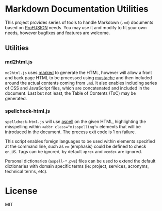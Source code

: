 # Markdown Documentation Utilities

This project provides series of tools to handle Markdown (`.md`)
documents based on [ProFUSION](https://profusion.mobi/) needs. You may
use it and modify to fit your own needs, however bugfixes and features
are welcome.

## Utilities

### md2html.js

`md2html.js` uses [marked](http://npmjs.com/package/marked) to
generate the HTML, however will allow a front and back page HTML to be
processed using [mustache](http://npmjs.com/package/mustache) and then
included around the actual contents coming from `.md`. It also enables
including series of CSS and JavaScript files, which are concatenated
and included in the document. Last but not least, the Table of
Contents (ToC) may be generated.

### spellcheck-html.js

`spellcheck-html.js` will use [aspell](http://aspell.net/) on the
given HTML, highlighting the misspelling within `<abbr
class="misspelling">` elements that will be introduced in the
document. The process exit code is 1 on failure.

This script enables foreign languages to be used within elements
specified at the command line, such as `em` (emphasis) could be
defined to check `en_US`. Tags can be ignored, by default `<pre>` and
`<code>` are ignored.

Personal dictionaries (`aspell-*.pws`) files can be used to extend the
default dictionaries with domain specific terms (ie: project,
services, acronyms, technical terms, etc).

# License

MIT
